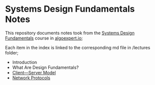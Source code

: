 # Systems Design Fundamentals Notes

This repository documents notes took from the [Systems Design Fundamentals](https://www.algoexpert.io/systems/fundamentals) course in [algoexpert.io](https://algoexpert.io);

Each item in the index is linked to the corresponding md file in /lectures folder;

- Introduction
- What Are Design Fundamentals?
- [Client—Server Model](./lectures/lecture-03-client-server-model.md)
- [Network Protocols](./lectures/lecture-04-network-protocols.md)